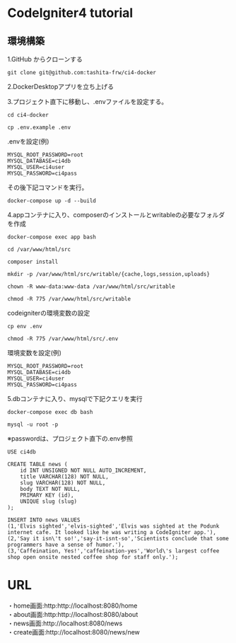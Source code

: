 # CodeIgniter4 tutorial  

## 環境構築  

1.GitHub からクローンする
```
git clone git@github.com:tashita-frw/ci4-docker
```  

2.DockerDesktopアプリを立ち上げる  

3.プロジェクト直下に移動し、.envファイルを設定する。
```
cd ci4-docker
```
```
cp .env.example .env
```
.envを設定(例)
```
MYSQL_ROOT_PASSWORD=root
MYSQL_DATABASE=ci4db
MYSQL_USER=ci4user
MYSQL_PASSWORD=ci4pass
```
その後下記コマンドを実行。
```
docker-compose up -d --build
```
4.appコンテナに入り、composerのインストールとwritableの必要なフォルダを作成
```
docker-compose exec app bash
```
```
cd /var/www/html/src
```
```
composer install
```
```
mkdir -p /var/www/html/src/writable/{cache,logs,session,uploads}
```
```
chown -R www-data:www-data /var/www/html/src/writable
```
```
chmod -R 775 /var/www/html/src/writable
```
codeigniterの環境変数の設定

```
cp env .env
```
```
chmod -R 775 /var/www/html/src/.env
```
環境変数を設定(例)
```
MYSQL_ROOT_PASSWORD=root
MYSQL_DATABASE=ci4db
MYSQL_USER=ci4user
MYSQL_PASSWORD=ci4pass
```
5.dbコンテナに入り、mysqlで下記クエリを実行
```
docker-compose exec db bash
```
```
mysql -u root -p
```
※passwordは、プロジェクト直下の.env参照
```
USE ci4db
```
```
CREATE TABLE news (
    id INT UNSIGNED NOT NULL AUTO_INCREMENT,
    title VARCHAR(128) NOT NULL,
    slug VARCHAR(128) NOT NULL,
    body TEXT NOT NULL,
    PRIMARY KEY (id),
    UNIQUE slug (slug)
);
```
```
INSERT INTO news VALUES
(1,'Elvis sighted','elvis-sighted','Elvis was sighted at the Podunk internet cafe. It looked like he was writing a CodeIgniter app.'),
(2,'Say it isn\'t so!','say-it-isnt-so','Scientists conclude that some programmers have a sense of humor.'),
(3,'Caffeination, Yes!','caffeination-yes','World\'s largest coffee shop open onsite nested coffee shop for staff only.');
```

# URL  
・home画面:http:http://localhost:8080/home  
・about画面:http:http://localhost:8080/about  
・news画面:http://localhost:8080/news  
・create画面:http://localhost:8080/news/new    
